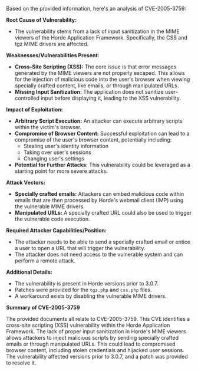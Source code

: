 Based on the provided information, here's an analysis of CVE-2005-3759:

**Root Cause of Vulnerability:**
- The vulnerability stems from a lack of input sanitization in the MIME viewers of the Horde Application Framework. Specifically, the CSS and tgz MIME drivers are affected.

**Weaknesses/Vulnerabilities Present:**
- **Cross-Site Scripting (XSS):** The core issue is that error messages generated by the MIME viewers are not properly escaped. This allows for the injection of malicious code into the user's browser when viewing specially crafted content, like emails, or through manipulated URLs.
- **Missing Input Sanitization:** The application does not sanitize user-controlled input before displaying it, leading to the XSS vulnerability.

**Impact of Exploitation:**
- **Arbitrary Script Execution:** An attacker can execute arbitrary scripts within the victim's browser.
- **Compromise of Browser Content:** Successful exploitation can lead to a compromise of the user's browser content, potentially including:
    - Stealing user's identity information
    - Taking over user's sessions
    - Changing user's settings
- **Potential for Further Attacks:** This vulnerability could be leveraged as a starting point for more severe attacks.

**Attack Vectors:**
- **Specially crafted emails:** Attackers can embed malicious code within emails that are then processed by Horde's webmail client (IMP) using the vulnerable MIME drivers.
- **Manipulated URLs:**  A specially crafted URL could also be used to trigger the vulnerable code execution.

**Required Attacker Capabilities/Position:**
- The attacker needs to be able to send a specially crafted email or entice a user to open a URL that will trigger the vulnerability.
- The attacker does not need access to the vulnerable system and can perform a remote attack.

**Additional Details:**
- The vulnerability is present in Horde versions prior to 3.0.7.
- Patches were provided for the `tgz.php` and `css.php` files.
- A workaround exists by disabling the vulnerable MIME drivers.

**Summary of CVE-2005-3759**

The provided documents all relate to CVE-2005-3759. This CVE identifies a cross-site scripting (XSS) vulnerability within the Horde Application Framework. The lack of proper input sanitization in Horde's MIME viewers allows attackers to inject malicious scripts by sending specially crafted emails or through manipulated URLs. This could lead to compromised browser content, including stolen credentials and hijacked user sessions. The vulnerability affected versions prior to 3.0.7, and a patch was provided to resolve it.